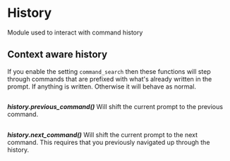 # History

Module used to interact with command history

## Context aware history
If you enable the setting `command_search` then these functions will step
through commands that are prefixed with what's already written in the prompt.
If anything is written. Otherwise it will behave as normal.

##

***history.previous_command()***
Will shift the current prompt to the previous command.

##

***history.next_command()***
Will shift the current prompt to the next command.
This requires that you previously navigated up through the history.
